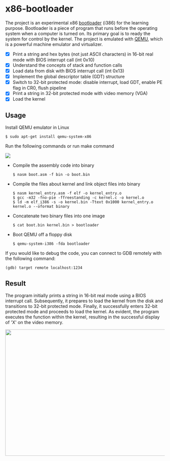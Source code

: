 # x86-bootloader

The project is an experimental x86 [bootloader](https://en.wikipedia.org/wiki/Booting) (i386) for the learning purpose. Bootloader is a piece of program that runs before the operating system when a computer is turned on. Its primary goal is to ready the system for control by the kernel. The project is emulated with [QEMU](https://www.qemu.org/), which is a powerful machine emulator and virtualizer. 

- [x] Print a string and hex bytes (not just ASCII characters) in 16-bit real mode with BIOS interrupt call (int 0x10)
- [x] Understand the concepts of stack and function calls
- [x] Load data from disk with BIOS interrupt call (int 0x13)
- [x] Implement the global descriptor table (GDT) structure 
- [x] Switch to 32-bit protected mode: disable interrupt, load GDT, enable PE flag in CR0, flush pipeline
- [x] Print a string in 32-bit protected mode with video memory (VGA)
- [x] Load the kernel 

## Usage

Install QEMU emulator in Linux

```
$ sudo apt-get install qemu-system-x86
```

Run the following commands or run make command 

![](https://github.com/chuang76/x86-bootloader/blob/main/figure/demo-1.PNG?raw=true)

- Compile the assembly code into binary 
  
  ```
  $ nasm boot.asm -f bin -o boot.bin
  ```

- Compile the files about kernel and link object files into binary 
  
  ```
  $ nasm kernel_entry.asm -f elf -o kernel_entry.o
  $ gcc -m32 -fno-pie -ffreestanding -c kernel.c -o kernel.o
  $ ld -m elf_i386 -s -o kernel.bin -Ttext 0x1000 kernel_entry.o kernel.o --oformat binary 
  ```

- Concatenate two binary files into one image 
  
  ```
  $ cat boot.bin kernel.bin > bootloader
  ```

- Boot QEMU off a floppy disk
  
  ```
  $ qemu-system-i386 -fda bootloader
  ```

If you would like to debug the code, you can connect to GDB remotely with the following command:

```
(gdb) target remote localhost:1234
```

## Result

The program initially prints a string in 16-bit real mode using a BIOS interrupt call. Subsequently, it prepares to load the kernel from the disk and transitions to 32-bit protected mode. Finally, it successfully enters 32-bit protected mode and proceeds to load the kernel. As evident, the program executes the function within the kernel, resulting in the successful display of 'X' on the video memory.

<img src="https://github.com/chuang76/x86-bootloader/blob/main/figure/demo-2.png?raw=true" width="600" height="400">
